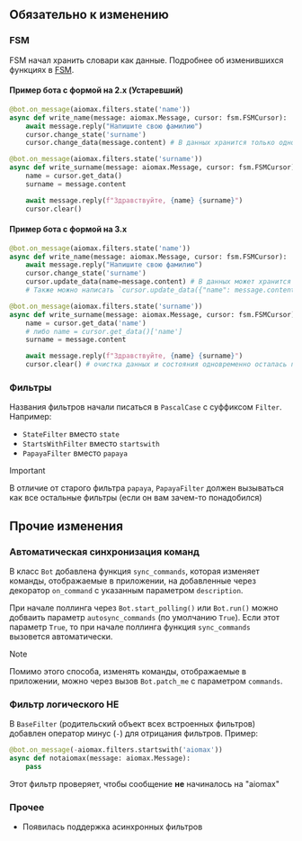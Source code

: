 ## Обязательно к изменению

### FSM

FSM начал хранить словари как данные. Подробнее об изменившихся функциях в [FSM](FSM).

#### Пример бота с формой на 2.x (Устаревший)

```py
@bot.on_message(aiomax.filters.state('name'))
async def write_name(message: aiomax.Message, cursor: fsm.FSMCursor):
    await message.reply("Напишите свою фамилию")
    cursor.change_state('surname')
    cursor.change_data(message.content) # В данных хранится только одно значение

@bot.on_message(aiomax.filters.state('surname'))
async def write_surname(message: aiomax.Message, cursor: fsm.FSMCursor):
    name = cursor.get_data()
    surname = message.content

    await message.reply(f"Здравствуйте, {name} {surname}")
    cursor.clear()
```

#### Пример бота с формой на 3.x

```py
@bot.on_message(aiomax.filters.state('name'))
async def write_name(message: aiomax.Message, cursor: fsm.FSMCursor):
    await message.reply("Напишите свою фамилию")
    cursor.change_state('surname')
    cursor.update_data(name=message.content) # В данных может хранится несколько значений. Соответственно, можно без проблем добавлять отчество
    # Также можно написать `cursor.update_data({"name": message.content})`, или cursor.set_data с этими значениями, тк данные задаются впервые

@bot.on_message(aiomax.filters.state('surname'))
async def write_surname(message: aiomax.Message, cursor: fsm.FSMCursor):
    name = cursor.get_data('name')
    # либо name = cursor.get_data()['name']
    surname = message.content

    await message.reply(f"Здравствуйте, {name} {surname}")
    cursor.clear() # очистка данных и состояния одновременно осталась прежней
```

### Фильтры

Названия фильтров начали писаться в `PascalCase` с суффиксом `Filter`. Например:

- `StateFilter` вместо `state`
- `StartsWithFilter` вместо `startswith`
- `PapayaFilter` вместо `papaya`

> [!IMPORTANT]
> В отличие от старого фильтра `papaya`, `PapayaFilter` должен вызываться как все остальные фильтры (если он вам зачем-то понадобился)

## Прочие изменения

### Автоматическая синхронизация команд

В класс `Bot` добавлена функция `sync_commands`, которая изменяет команды, отображаемые в приложении, на добавленные через декоратор `on_command` с указанным параметром `description`.

При начале поллинга через `Bot.start_polling()` или `Bot.run()` можно добваить параметр `autosync_commands` (по умолчанию `True`). Если этот параметр `True`, то при начале поллинга функция `sync_commands` вызовется автоматически.

> [!NOTE]
> Помимо этого способа, изменять команды, отображаемые в приложении, можно через вызов `Bot.patch_me` с параметром `commands`.

### Фильтр логического НЕ

В `BaseFilter` (родительский объект всех встроенных фильтров) добавлен оператор минус (`-`) для отрицания фильтров. Пример:

```py
@bot.on_message(-aiomax.filters.startswith('aiomax'))
async def notaiomax(message: aiomax.Message):
    pass
```

Этот фильтр проверяет, чтобы сообщение **не** начиналось на "aiomax"

### Прочее

- Появилась поддержка асинхронных фильтров
